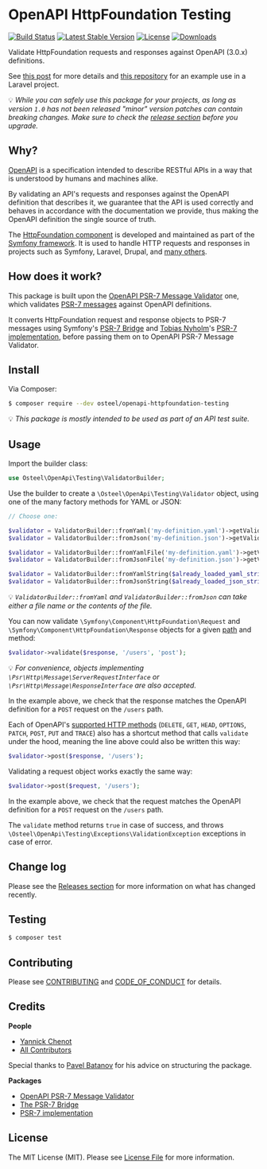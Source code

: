 # OpenAPI HttpFoundation Testing

[![Build Status](https://github.com/osteel/php-cli-demo/workflows/CI/badge.svg)](https://github.com/osteel/php-cli-demo/actions)
[![Latest Stable Version](https://poser.pugx.org/osteel/openapi-httpfoundation-testing/v)](//packagist.org/packages/osteel/openapi-httpfoundation-testing)
[![License](https://poser.pugx.org/osteel/openapi-httpfoundation-testing/license)](//packagist.org/packages/osteel/openapi-httpfoundation-testing)
[![Downloads](http://poser.pugx.org/osteel/openapi-httpfoundation-testing/downloads)](//packagist.org/packages/osteel/openapi-httpfoundation-testing)

Validate HttpFoundation requests and responses against OpenAPI (3.0.x) definitions.

See [this post](https://tech.osteel.me/posts/openapi-backed-api-testing-in-php-projects-a-laravel-example "OpenAPI-backed API testing in PHP projects – a Laravel example") for more details and [this repository](https://github.com/osteel/openapi-httpfoundation-testing-laravel-example) for an example use in a Laravel project.

💡 _While you can safely use this package for your projects, as long as version `1.0` has not been released "minor" version patches can contain breaking changes. Make sure to check the [release section](../../releases) before you upgrade._

## Why?

[OpenAPI](https://swagger.io/specification/) is a specification intended to describe RESTful APIs in a way that is understood by humans and machines alike.

By validating an API's requests and responses against the OpenAPI definition that describes it, we guarantee that the API is used correctly and behaves in accordance with the documentation we provide, thus making the OpenAPI definition the single source of truth.

The [HttpFoundation component](https://symfony.com/doc/current/components/http_foundation.html) is developed and maintained as part of the [Symfony framework](https://symfony.com/). It is used to handle HTTP requests and responses in projects such as Symfony, Laravel, Drupal, and [many others](https://symfony.com/components/HttpFoundation).

## How does it work?

This package is built upon the [OpenAPI PSR-7 Message Validator](https://github.com/thephpleague/openapi-psr7-validator) one, which validates [PSR-7 messages](https://www.php-fig.org/psr/psr-7/) against OpenAPI definitions.

It converts HttpFoundation request and response objects to PSR-7 messages using Symfony's [PSR-7 Bridge](https://symfony.com/doc/current/components/psr7.html) and [Tobias Nyholm](https://github.com/Nyholm)'s [PSR-7 implementation](https://github.com/Nyholm/psr7), before passing them on to OpenAPI PSR-7 Message Validator.

## Install

Via Composer:

```bash
$ composer require --dev osteel/openapi-httpfoundation-testing
```

💡 _This package is mostly intended to be used as part of an API test suite._

## Usage

Import the builder class:

```php
use Osteel\OpenApi\Testing\ValidatorBuilder;
```

Use the builder to create a `\Osteel\OpenApi\Testing\Validator` object, using one of the many factory methods for YAML or JSON:

```php
// Choose one:

$validator = ValidatorBuilder::fromYaml('my-definition.yaml')->getValidator();
$validator = ValidatorBuilder::fromJson('my-definition.json')->getValidator();

$validator = ValidatorBuilder::fromYamlFile('my-definition.yaml')->getValidator();
$validator = ValidatorBuilder::fromJsonFile('my-definition.json')->getValidator();

$validator = ValidatorBuilder::fromYamlString($already_loaded_yaml_string)->getValidator();
$validator = ValidatorBuilder::fromJsonString($already_loaded_json_string)->getValidator();
```

💡 _`ValidatorBuilder::fromYaml` and `ValidatorBuilder::fromJson` can take either a file name or the contents of the file._

You can now validate `\Symfony\Component\HttpFoundation\Request` and `\Symfony\Component\HttpFoundation\Response` objects for a given [path](https://swagger.io/specification/#paths-object) and method:

```php
$validator->validate($response, '/users', 'post');
```

💡 _For convenience, objects implementing `\Psr\Http\Message\ServerRequestInterface` or `\Psr\Http\Message\ResponseInterface` are also accepted._

In the example above, we check that the response matches the OpenAPI definition for a `POST` request on the `/users` path.

Each of OpenAPI's [supported HTTP methods](https://swagger.io/docs/specification/paths-and-operations/ "Paths and Operations") (`DELETE`, `GET`, `HEAD`, `OPTIONS`, `PATCH`, `POST`, `PUT` and `TRACE`) also has a shortcut method that calls `validate` under the hood, meaning the line above could also be written this way:

```php
$validator->post($response, '/users');
```

Validating a request object works exactly the same way:

```php
$validator->post($request, '/users');
```

In the example above, we check that the request matches the OpenAPI definition for a `POST` request on the `/users` path.

The `validate` method returns `true` in case of success, and throws `\Osteel\OpenApi\Testing\Exceptions\ValidationException` exceptions in case of error.

## Change log

Please see the [Releases section](../../releases) for more information on what has changed recently.

## Testing

```bash
$ composer test
```

## Contributing

Please see [CONTRIBUTING](CONTRIBUTING.md) and [CODE_OF_CONDUCT](CODE_OF_CONDUCT.md) for details.

## Credits

**People**

- [Yannick Chenot](https://github.com/osteel)
- [All Contributors](../../contributors)

Special thanks to [Pavel Batanov](https://github.com/scaytrase) for his advice on structuring the package.

**Packages**

- [OpenAPI PSR-7 Message Validator](https://github.com/thephpleague/openapi-psr7-validator)
- [The PSR-7 Bridge](https://symfony.com/doc/current/components/psr7.html)
- [PSR-7 implementation](https://github.com/Nyholm/psr7)

## License

The MIT License (MIT). Please see [License File](LICENSE.md) for more information.
